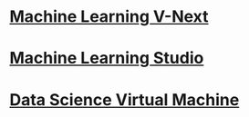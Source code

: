# [Machine Learning V-Next](v-next/index.yml?toc=%2fazure%2fmachine-learning%2fv-next%2ftoc.json)

# [Machine Learning Studio](studio/index.yml?toc=%2fazure%2fmachine-learning%2fstudio%2ftoc.json)

# [Data Science Virtual Machine](data-science-virtual-machine/data-science-virtual-machine-overview.md?toc=%2fazure%2fmachine-learning%2fdata-science-virtual-machine%2ftoc.json)
